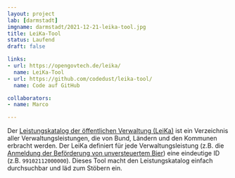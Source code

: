 ```yaml
---
layout: project
lab: [darmstadt]
imgname: darmstadt/2021-12-21-leika-tool.jpg
title: LeiKa-Tool
status: Laufend
draft: false

links:
- url: https://opengovtech.de/leika/
  name: LeiKa-Tool
- url: https://github.com/codedust/leika-tool/
  name: Code auf GitHub

collaborators:
- name: Marco

---
```


Der [Leistungskatalog der öffentlichen Verwaltung (LeiKa)](https://de.wikipedia.org/wiki/LeiKa) ist ein Verzeichnis aller Verwaltungsleistungen, die von Bund, Ländern und den Kommunen erbracht werden. Der LeiKa definiert für jede Verwaltungsleistung (z.B. die [Anmeldung der Beförderung von unversteuertem Bier](https://opengovtech.de/leika/#urn:de:fim:leika:leistung:99102112000000)) eine eindeutige ID (z.B. `99102112000000`). Dieses Tool macht den Leistungskatalog einfach durchsuchbar und läd zum Stöbern ein.
